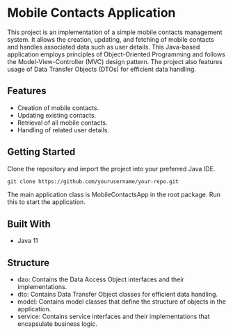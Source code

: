 # Mobile Contacts Application

This project is an implementation of a simple mobile contacts management system. It allows the creation, updating, and fetching of mobile contacts and handles associated data such as user details. This Java-based application employs principles of Object-Oriented Programming and follows the Model-View-Controller (MVC) design pattern. The project also features usage of Data Transfer Objects (DTOs) for efficient data handling.

## Features
- Creation of mobile contacts.
- Updating existing contacts.
- Retrieval of all mobile contacts.
- Handling of related user details.

## Getting Started
Clone the repository and import the project into your preferred Java IDE.

```md
git clone https://github.com/yourusername/your-repo.git
```
The main application class is MobileContactsApp in the root package. Run this to start the application.

## Built With
- Java 11

## Structure
- dao: Contains the Data Access Object interfaces and their implementations.
- dto: Contains Data Transfer Object classes for efficient data handling.
- model: Contains model classes that define the structure of objects in the application.
- service: Contains service interfaces and their implementations that encapsulate business logic.

  

